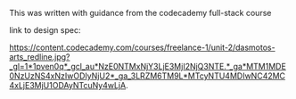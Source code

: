 This was written with guidance from the codecademy full-stack course

link to design spec:

https://content.codecademy.com/courses/freelance-1/unit-2/dasmotos-arts_redline.jpg?_gl=1*1pven0q*_gcl_au*NzE0NTMxNjY3LjE3MjI2NjQ3NTE.*_ga*MTM1MDE0NzUzNS4xNzIwODIyNjU2*_ga_3LRZM6TM9L*MTcyNTU4MDIwNC42MC4xLjE3MjU1ODAyNTcuNy4wLjA.
